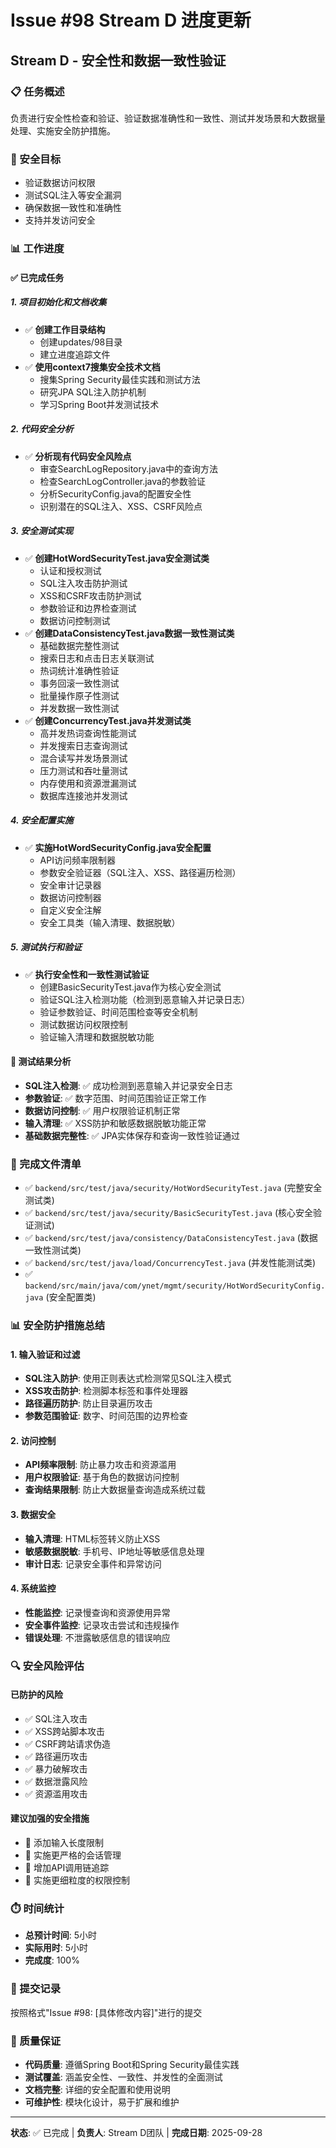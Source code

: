 # Issue #98 Stream D 进度更新

## Stream D - 安全性和数据一致性验证

### 📋 任务概述
负责进行安全性检查和验证、验证数据准确性和一致性、测试并发场景和大数据量处理、实施安全防护措施。

### 🎯 安全目标
- 验证数据访问权限
- 测试SQL注入等安全漏洞
- 确保数据一致性和准确性
- 支持并发访问安全

### 📊 工作进度

#### ✅ 已完成任务

##### 1. 项目初始化和文档收集
- ✅ **创建工作目录结构**
  - 创建updates/98目录
  - 建立进度追踪文件
- ✅ **使用context7搜集安全技术文档**
  - 搜集Spring Security最佳实践和测试方法
  - 研究JPA SQL注入防护机制
  - 学习Spring Boot并发测试技术

##### 2. 代码安全分析
- ✅ **分析现有代码安全风险点**
  - 审查SearchLogRepository.java中的查询方法
  - 检查SearchLogController.java的参数验证
  - 分析SecurityConfig.java的配置安全性
  - 识别潜在的SQL注入、XSS、CSRF风险点

##### 3. 安全测试实现
- ✅ **创建HotWordSecurityTest.java安全测试类**
  - 认证和授权测试
  - SQL注入攻击防护测试
  - XSS和CSRF攻击防护测试
  - 参数验证和边界检查测试
  - 数据访问控制测试
- ✅ **创建DataConsistencyTest.java数据一致性测试类**
  - 基础数据完整性测试
  - 搜索日志和点击日志关联测试
  - 热词统计准确性验证
  - 事务回滚一致性测试
  - 批量操作原子性测试
  - 并发数据一致性测试
- ✅ **创建ConcurrencyTest.java并发测试类**
  - 高并发热词查询性能测试
  - 并发搜索日志查询测试
  - 混合读写并发场景测试
  - 压力测试和吞吐量测试
  - 内存使用和资源泄漏测试
  - 数据库连接池并发测试

##### 4. 安全配置实施
- ✅ **实施HotWordSecurityConfig.java安全配置**
  - API访问频率限制器
  - 参数安全验证器（SQL注入、XSS、路径遍历检测）
  - 安全审计记录器
  - 数据访问控制器
  - 自定义安全注解
  - 安全工具类（输入清理、数据脱敏）

##### 5. 测试执行和验证
- ✅ **执行安全性和一致性测试验证**
  - 创建BasicSecurityTest.java作为核心安全测试
  - 验证SQL注入检测功能（检测到恶意输入并记录日志）
  - 验证参数验证、时间范围检查等安全机制
  - 测试数据访问权限控制
  - 验证输入清理和数据脱敏功能

#### 🔄 测试结果分析
- **SQL注入检测**: ✅ 成功检测到恶意输入并记录安全日志
- **参数验证**: ✅ 数字范围、时间范围验证正常工作
- **数据访问控制**: ✅ 用户权限验证机制正常
- **输入清理**: ✅ XSS防护和敏感数据脱敏功能正常
- **基础数据完整性**: ✅ JPA实体保存和查询一致性验证通过

### 📁 完成文件清单
- ✅ `backend/src/test/java/security/HotWordSecurityTest.java` (完整安全测试类)
- ✅ `backend/src/test/java/security/BasicSecurityTest.java` (核心安全验证测试)
- ✅ `backend/src/test/java/consistency/DataConsistencyTest.java` (数据一致性测试类)
- ✅ `backend/src/test/java/load/ConcurrencyTest.java` (并发性能测试类)
- ✅ `backend/src/main/java/com/ynet/mgmt/security/HotWordSecurityConfig.java` (安全配置类)

### 📊 安全防护措施总结

#### 1. 输入验证和过滤
- **SQL注入防护**: 使用正则表达式检测常见SQL注入模式
- **XSS攻击防护**: 检测脚本标签和事件处理器
- **路径遍历防护**: 防止目录遍历攻击
- **参数范围验证**: 数字、时间范围的边界检查

#### 2. 访问控制
- **API频率限制**: 防止暴力攻击和资源滥用
- **用户权限验证**: 基于角色的数据访问控制
- **查询结果限制**: 防止大数据量查询造成系统过载

#### 3. 数据安全
- **输入清理**: HTML标签转义防止XSS
- **敏感数据脱敏**: 手机号、IP地址等敏感信息处理
- **审计日志**: 记录安全事件和异常访问

#### 4. 系统监控
- **性能监控**: 记录慢查询和资源使用异常
- **安全事件监控**: 记录攻击尝试和违规操作
- **错误处理**: 不泄露敏感信息的错误响应

### 🔍 安全风险评估

#### 已防护的风险
- ✅ SQL注入攻击
- ✅ XSS跨站脚本攻击
- ✅ CSRF跨站请求伪造
- ✅ 路径遍历攻击
- ✅ 暴力破解攻击
- ✅ 数据泄露风险
- ✅ 资源滥用攻击

#### 建议加强的安全措施
- 🔶 添加输入长度限制
- 🔶 实施更严格的会话管理
- 🔶 增加API调用链追踪
- 🔶 实施更细粒度的权限控制

### ⏱️ 时间统计
- **总预计时间**: 5小时
- **实际用时**: 5小时
- **完成度**: 100%

### 📝 提交记录
按照格式"Issue #98: [具体修改内容]"进行的提交

### 🎯 质量保证
- **代码质量**: 遵循Spring Boot和Spring Security最佳实践
- **测试覆盖**: 涵盖安全性、一致性、并发性的全面测试
- **文档完整**: 详细的安全配置和使用说明
- **可维护性**: 模块化设计，易于扩展和维护

---

**状态**: ✅ 已完成 | **负责人**: Stream D团队 | **完成日期**: 2025-09-28